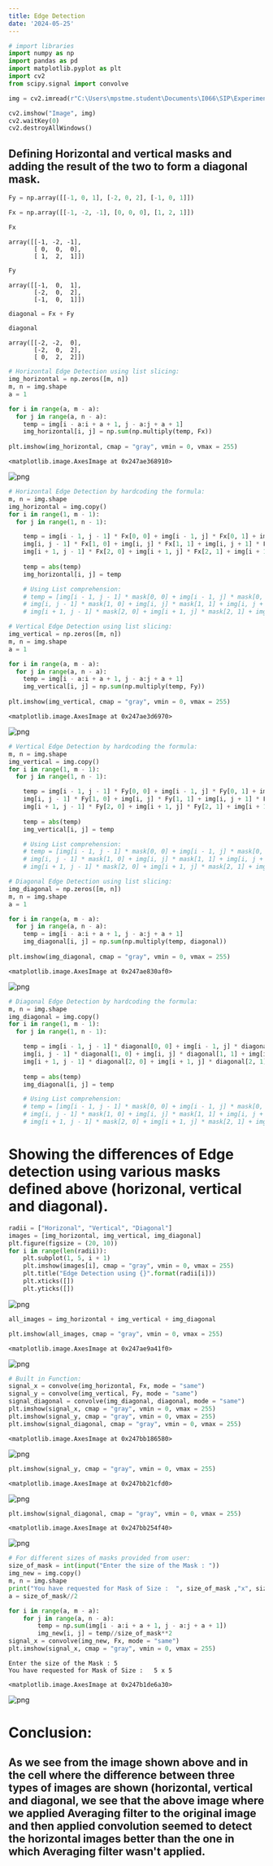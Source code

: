 ```yaml
---
title: Edge Detection
date: '2024-05-25'
---
```

```python
# import libraries
import numpy as np
import pandas as pd
import matplotlib.pyplot as plt
import cv2
from scipy.signal import convolve
```

```python
img = cv2.imread(r"C:\Users\mpstme.student\Documents\I066\SIP\Experiment_7\Fig1016(a)(building_original).tif", 0)
```

```python
cv2.imshow("Image", img)
cv2.waitKey(0)
cv2.destroyAllWindows()
```

## Defining Horizontal and vertical masks and adding the result of the two to form a diagonal mask.

```python
Fy = np.array([[-1, 0, 1], [-2, 0, 2], [-1, 0, 1]])
```

```python
Fx = np.array([[-1, -2, -1], [0, 0, 0], [1, 2, 1]])
```

```python
Fx
```

    array([[-1, -2, -1],
           [ 0,  0,  0],
           [ 1,  2,  1]])

```python
Fy
```

    array([[-1,  0,  1],
           [-2,  0,  2],
           [-1,  0,  1]])

```python
diagonal = Fx + Fy
```

```python
diagonal
```

    array([[-2, -2,  0],
           [-2,  0,  2],
           [ 0,  2,  2]])

```python
# Horizontal Edge Detection using list slicing:
img_horizontal = np.zeros([m, n])
m, n = img.shape
a = 1

for i in range(a, m - a):
  for j in range(a, n - a):
    temp = img[i - a:i + a + 1, j - a:j + a + 1]
    img_horizontal[i, j] = np.sum(np.multiply(temp, Fx))
    
plt.imshow(img_horizontal, cmap = "gray", vmin = 0, vmax = 255)
```

    <matplotlib.image.AxesImage at 0x247ae368910>

    
![png](output_10_1.png)
    

```python
# Horizontal Edge Detection by hardcoding the formula:
m, n = img.shape
img_horizontal = img.copy()
for i in range(1, m - 1):
  for j in range(1, n - 1):

    temp = img[i - 1, j - 1] * Fx[0, 0] + img[i - 1, j] * Fx[0, 1] + img[i - 1, j + 1] * Fx[0, 2] + \
    img[i, j - 1] * Fx[1, 0] + img[i, j] * Fx[1, 1] + img[i, j + 1] * Fx[1, 2] + \
    img[i + 1, j - 1] * Fx[2, 0] + img[i + 1, j] * Fx[2, 1] + img[i + 1, j + 1] * Fx[2, 2]
    
    temp = abs(temp)
    img_horizontal[i, j] = temp

    # Using List comprehension:
    # temp = [img[i - 1, j - 1] * mask[0, 0] + img[i - 1, j] * mask[0, 1] + img[i - 1, j + 1] * mask[0, 2] + \
    # img[i, j - 1] * mask[1, 0] + img[i, j] * mask[1, 1] + img[i, j + 1] * mask[1, 2] + \
    # img[i + 1, j - 1] * mask[2, 0] + img[i + 1, j] * mask[2, 1] + img[i + 1, j + 1] * mask[2, 2] for i in range(1, m - 1) for j in range(1, n - 1)]
```

```python
# Vertical Edge Detection using list slicing:
img_vertical = np.zeros([m, n])
m, n = img.shape
a = 1

for i in range(a, m - a):
  for j in range(a, n - a):
    temp = img[i - a:i + a + 1, j - a:j + a + 1]
    img_vertical[i, j] = np.sum(np.multiply(temp, Fy))
    
plt.imshow(img_vertical, cmap = "gray", vmin = 0, vmax = 255)
```

    <matplotlib.image.AxesImage at 0x247ae3d6970>

    
![png](output_12_1.png)
    

```python
# Vertical Edge Detection by hardcoding the formula:
m, n = img.shape
img_vertical = img.copy()
for i in range(1, m - 1):
  for j in range(1, n - 1):

    temp = img[i - 1, j - 1] * Fy[0, 0] + img[i - 1, j] * Fy[0, 1] + img[i - 1, j + 1] * Fy[0, 2] + \
    img[i, j - 1] * Fy[1, 0] + img[i, j] * Fy[1, 1] + img[i, j + 1] * Fy[1, 2] + \
    img[i + 1, j - 1] * Fy[2, 0] + img[i + 1, j] * Fy[2, 1] + img[i + 1, j + 1] * Fy[2, 2]
    
    temp = abs(temp)
    img_vertical[i, j] = temp

    # Using List comprehension:
    # temp = [img[i - 1, j - 1] * mask[0, 0] + img[i - 1, j] * mask[0, 1] + img[i - 1, j + 1] * mask[0, 2] + \
    # img[i, j - 1] * mask[1, 0] + img[i, j] * mask[1, 1] + img[i, j + 1] * mask[1, 2] + \
    # img[i + 1, j - 1] * mask[2, 0] + img[i + 1, j] * mask[2, 1] + img[i + 1, j + 1] * mask[2, 2] for i in range(1, m - 1) for j in range(1, n - 1)]
```

```python
# Diagonal Edge Detection using list slicing:
img_diagonal = np.zeros([m, n])
m, n = img.shape
a = 1

for i in range(a, m - a):
  for j in range(a, n - a):
    temp = img[i - a:i + a + 1, j - a:j + a + 1]
    img_diagonal[i, j] = np.sum(np.multiply(temp, diagonal))
    
plt.imshow(img_diagonal, cmap = "gray", vmin = 0, vmax = 255)
```

    <matplotlib.image.AxesImage at 0x247ae830af0>

    
![png](output_14_1.png)
    

```python
# Diagonal Edge Detection by hardcoding the formula:
m, n = img.shape
img_diagonal = img.copy()
for i in range(1, m - 1):
  for j in range(1, n - 1):

    temp = img[i - 1, j - 1] * diagonal[0, 0] + img[i - 1, j] * diagonal[0, 1] + img[i - 1, j + 1] * diagonal[0, 2] + \
    img[i, j - 1] * diagonal[1, 0] + img[i, j] * diagonal[1, 1] + img[i, j + 1] * diagonal[1, 2] + \
    img[i + 1, j - 1] * diagonal[2, 0] + img[i + 1, j] * diagonal[2, 1] + img[i + 1, j + 1] * diagonal[2, 2]
    
    temp = abs(temp)
    img_diagonal[i, j] = temp

    # Using List comprehension:
    # temp = [img[i - 1, j - 1] * mask[0, 0] + img[i - 1, j] * mask[0, 1] + img[i - 1, j + 1] * mask[0, 2] + \
    # img[i, j - 1] * mask[1, 0] + img[i, j] * mask[1, 1] + img[i, j + 1] * mask[1, 2] + \
    # img[i + 1, j - 1] * mask[2, 0] + img[i + 1, j] * mask[2, 1] + img[i + 1, j + 1] * mask[2, 2] for i in range(1, m - 1) for j in range(1, n - 1)]
```

# Showing the differences of Edge detection using various masks defined above (horizonal, vertical and diagonal).

```python
radii = ["Horizonal", "Vertical", "Diagonal"]
images = [img_horizontal, img_vertical, img_diagonal]
plt.figure(figsize = (20, 10))
for i in range(len(radii)):    
    plt.subplot(1, 5, i + 1)
    plt.imshow(images[i], cmap = "gray", vmin = 0, vmax = 255)
    plt.title("Edge Detection using {}".format(radii[i]))
    plt.xticks([])
    plt.yticks([])
```

    
![png](output_17_0.png)
    

```python
all_images = img_horizontal + img_vertical + img_diagonal
```

```python
plt.imshow(all_images, cmap = "gray", vmin = 0, vmax = 255)
```

    <matplotlib.image.AxesImage at 0x247ae9a41f0>

    
![png](output_19_1.png)
    

```python
# Built in Function:
signal_x = convolve(img_horizontal, Fx, mode = "same")
signal_y = convolve(img_vertical, Fy, mode = "same")
signal_diagonal = convolve(img_diagonal, diagonal, mode = "same")
plt.imshow(signal_x, cmap = "gray", vmin = 0, vmax = 255)
plt.imshow(signal_y, cmap = "gray", vmin = 0, vmax = 255)
plt.imshow(signal_diagonal, cmap = "gray", vmin = 0, vmax = 255)
```

    <matplotlib.image.AxesImage at 0x247bb186580>

    
![png](output_20_1.png)
    

```python
plt.imshow(signal_y, cmap = "gray", vmin = 0, vmax = 255)
```

    <matplotlib.image.AxesImage at 0x247bb21cfd0>

    
![png](output_21_1.png)
    

```python
plt.imshow(signal_diagonal, cmap = "gray", vmin = 0, vmax = 255)
```

    <matplotlib.image.AxesImage at 0x247bb254f40>

    
![png](output_22_1.png)
    

```python
# For different sizes of masks provided from user:
size_of_mask = int(input("Enter the size of the Mask : "))
img_new = img.copy()
m, n = img.shape
print("You have requested for Mask of Size :  ", size_of_mask ,"x", size_of_mask)
a = size_of_mask//2

for i in range(a, m - a):
    for j in range(a, n - a):
        temp = np.sum(img[i - a:i + a + 1, j - a:j + a + 1])
        img_new[i, j] = temp//size_of_mask**2
signal_x = convolve(img_new, Fx, mode = "same")
plt.imshow(signal_x, cmap = "gray", vmin = 0, vmax = 255)
```

    Enter the size of the Mask : 5
    You have requested for Mask of Size :   5 x 5

    <matplotlib.image.AxesImage at 0x247b1de6a30>

    
![png](output_23_2.png)
    

# Conclusion:
## As we see from the image shown above and in the cell where the difference between three types of images are shown (horizontal, vertical and diagonal, we see that the above image where we applied Averaging filter to the original image and then applied convolution seemed to detect the horizontal images better than the one in which Averaging filter wasn't applied.

